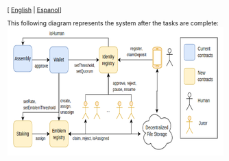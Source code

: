 [ [English](README.md) | [Espanol](README_ES.md)]

This following diagram represents the system after the tasks are complete:
<img src="assets/img/diagram.png" height="300px">
